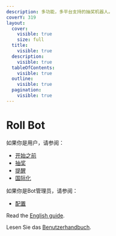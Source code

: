 ```yaml
---
description: 多功能，多平台支持的抽奖机器人。
coverY: 319
layout:
  cover:
    visible: true
    size: full
  title:
    visible: true
  description:
    visible: true
  tableOfContents:
    visible: true
  outline:
    visible: true
  pagination:
    visible: true
---
```


# Roll Bot

如果你是用户，请参阅：

* [开始之前](before-start.md)
* [抽奖](roll/overview.md)
* [提醒](remind/overview.md)
* [国际化](i18n/overview.md)

如果你是Bot管理员，请参阅：

* [配置](configuration/overview.md)



Read the [English guide](https://docs.logthm.com/roll-bot-project/v/en-us).

Lesen Sie das [Benutzerhandbuch](https://app.gitbook.com/s/BOxpAN52iSWXtD7dIbMl/).
